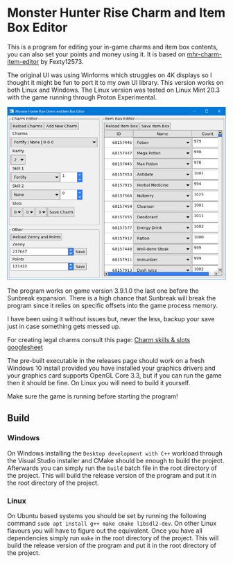 # Monster Hunter Rise Charm and Item Box Editor
This is a program for editing your in-game charms and item box contents, you can also set your points and money using it.
It is based on [mhr-charm-item-editor](https://github.com/Fexty12573/mhr-charm-item-editor) by Fexty12573.

The original UI was using Winforms which struggles on 4K displays so I thought it might be fun to port it to my own UI library.
This version works on both Linux and Windows.
The Linux version was tested on Linux Mint 20.3 with the game running through Proton Experimental.

![screenshot](screenshot.png)

The program works on game version 3.9.1.0 the last one before the Sunbreak expansion.
There is a high chance that Sunbreak will break the program since it relies on specific offsets into the game process memory.

I have been using it without issues but, never the less, backup your save just in case something gets messed up.

For creating legal charms consult this page: [Charm skills & slots googlesheet](https://docs.google.com/spreadsheets/d/1iBgTZttW-ECbRUy_9zm_FFuiQbi9LT93KuY-2iK5t_g/edit#gid=0)

The pre-built executable in the releases page should work on a fresh Windows 10 install provided you have installed your graphics drivers and your graphics card supports OpenGL Core 3.3, but if you can run the game then it should be fine.
On Linux you will need to build it yourself.

Make sure the game is running before starting the program!

## Build
### Windows
On Windows installing the `Desktop development with C++` workload through the Visual Studio installer and CMake should be enough to build the project.
Afterwards you can simply run the `build` batch file in the root directory of the project.
This will build the release version of the program and put it in the root directory of the project.

### Linux
On Ubuntu based systems you should be set by running the following command `sudo apt install g++ make cmake libsdl2-dev`.
On other Linux flavours you will have to figure out the equivalent.
Once you have all dependencies simply run `make` in the root directory of the project.
This will build the release version of the program and put it in the root directory of the project.
